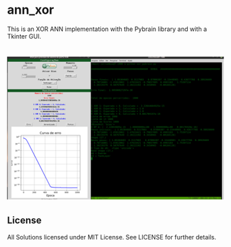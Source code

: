 # ann_xor
This is an XOR ANN implementation with the Pybrain library and with a Tkinter GUI.

# ![logo](scr_1.png)

## License

All Solutions licensed under MIT License. See LICENSE for further details.
